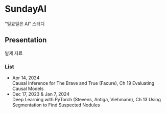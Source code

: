 # SundayAI
"일요일은 AI" 스터디

## Presentation
발제 자료

### List
* Apr 14, 2024    
 Causal Inference for The Brave and True (Facure), Ch 19 Evaluating Causal Models
* Dec 17, 2023 & Jan 7, 2024    
 Deep Learning with PyTorch (Stevens, Antiga, Viehmann), Ch 13 Using Segmentation to Find Suspected Nodules
